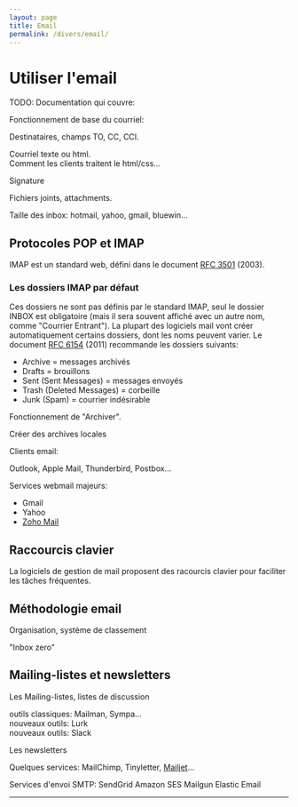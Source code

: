 ```yaml
---
layout: page
title: Email
permalink: /divers/email/
---
```


# Utiliser l'email

TODO: Documentation qui couvre:

Fonctionnement de base du courriel:

Destinataires, champs TO, CC, CCI.

Courriel texte ou html.  
Comment les clients traitent le html/css...

Signature

Fichiers joints, attachments.

Taille des inbox: hotmail, yahoo, gmail, bluewin...

## Protocoles POP et IMAP

IMAP est un standard web, défini dans le document [RFC 3501](https://tools.ietf.org/html/rfc3501) (2003).

### Les dossiers IMAP par défaut

Ces dossiers ne sont pas définis par le standard IMAP, seul le dossier INBOX est obligatoire (mais il sera souvent affiché avec un autre nom, comme "Courrier Entrant"). La plupart des logiciels mail vont créer automatiquement certains dossiers, dont les noms peuvent varier. Le document [RFC 6154](https://tools.ietf.org/html/rfc6154) (2011) recommande les dossiers suivants:

- Archive = messages archivés
- Drafts = brouillons
- Sent (Sent Messages) = messages envoyés
- Trash (Deleted Messages) = corbeille
- Junk (Spam) = courrier indésirable

Fonctionnement de "Archiver".

Créer des archives locales

Clients email: 

Outlook, Apple Mail, Thunderbird, Postbox...

Services webmail majeurs:

- Gmail
- Yahoo
- [Zoho Mail](https://www.zoho.eu/mail/)

## Raccourcis clavier

La logiciels de gestion de mail proposent des racourcis clavier pour faciliter les tâches fréquentes.

## Méthodologie email

Organisation, système de classement

"Inbox zero"

## Mailing-listes et newsletters

Les Mailing-listes, listes de discussion

outils classiques: Mailman, Sympa...   
nouveaux outils: Lurk  
nouveaux outils: Slack

Les newsletters

Quelques services: MailChimp, Tinyletter, [Mailjet](https://www.mailjet.com/pricing_v3)...

Services d'envoi SMTP:
SendGrid
Amazon SES
Mailgun
Elastic Email

***
